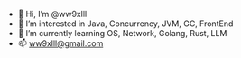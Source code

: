 - 👋 Hi, I’m @ww9xlll
- 👀 I’m interested in Java, Concurrency, JVM, GC, FrontEnd
- 🌱 I’m currently learning OS, Network, Golang, Rust, LLM
- 📫 ww9xlll@gmail.com
